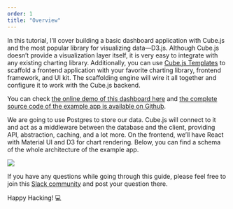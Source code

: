 ```yaml
---
order: 1
title: "Overview"
---
```


In this tutorial, I’ll cover building a basic dashboard application with Cube.js and the most popular library for visualizing data—D3.js. Although Cube.js doesn’t provide a visualization layer itself, it is very easy to integrate with any existing charting library. Additionally, you can use [Cube.js Templates](https://cube.dev/templates/) to scaffold a frontend application with your favorite charting library, frontend framework, and UI kit. The scaffolding engine will wire it all together and configure it to work with the Cube.js backend.

You can check [the online demo of this dashboard here](http://d3-dashboard-demo.cube.dev/) and [the complete source code of the example app is available on Github](https://github.com/cube-js/cube.js/tree/master/examples/d3-dashboard).

We are going to use Postgres to store our data. Cube.js will connect to it and act as a middleware between the database and the client, providing API, abstraction, caching, and a lot more. On the frontend, we’ll have React with Material UI and D3 for chart rendering. Below, you can find a schema of the whole architecture of the example app.

![](/images/schema-1.png)

If you have any questions while going through this guide, please feel free to join this [Slack community](http://slack.cube.dev/) and post your question there.

Happy Hacking! 💻
